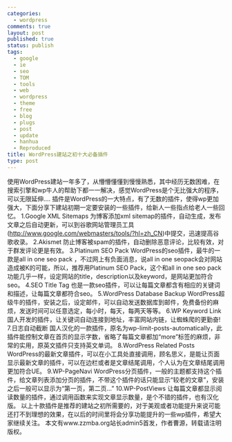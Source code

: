 ```yaml
--- 
categories: 
  - wordpress
comments: true
layout: post
published: true
status: publish
tags: 
  - google
  - ie
  - seo
  - TOM
  - tools
  - web
  - wordpress
  - theme
  - free
  - blog
  - plugs
  - post
  - update
  - hanhua
  - Reproduced
title: WordPress建站之初十大必备插件
type: post
---
```

 使用WordPress建站一年多了，从懵懵懂懂到慢慢熟悉，其中经历无数困难，在搜索引擎和wp牛人的帮助下都一一解决，感觉WordPress是个无比强大的程序，可以无限延伸....   插件是WordPress的一大特点，有了无数的插件，使得wp更加强大，下面分享下建站初期一定要安装的一些插件，给新人一些指点给老人一些回忆。   1.Google XML Sitemaps   为博客添加xml sitemap的插件，自动生成，发布文章之后自动更新，可以到谷歌网站管理员工具(http://www.google.com/webmasters/tools/?hl=zh_CN)中提交，迅速提高谷歌收录。   2.Akismet   防止博客被spam的插件，自动删除恶意评论，比较有效，对于群发评论更是有效。 <!--more-->     3.Platinum SEO Pack   WordPress的seo插件，最牛的一款是all in one seo pack ，不过网上有负面消息，说all in one seopack会对网站造成被K的可能，所以，推荐用Platinum SEO Pack，这个和all in one seo pack 功能几乎一样，设定网站的title，description以及keyword，是网站更加符合seo。   4.SEO Title Tag   也是一款seo插件，可以让每篇文章都含有相应的关键词和描述，让每篇文章都符合seo。   5.WordPress Database Backup   WordPress超级牛的插件，安装之后，设定邮件，可以自动发送数据库到邮件，免费备份的麻烦，发送时间可以任意选定，每小时，每天，每两天等等。   6.WP Keyword Link   国人开发的插件，让关键词自动连接到地址，丰富网站内链，让蜘蛛爬的更勤奋!   7.日志自动截断   国人汉化的一款插件，原名为wp-limit-posts-automatically，此插件能控制文章在首页的显示字数，省略了每篇文章都加“more”标签的麻烦，非常的实用，原英文插件只支持英文单词。   8.WordPress Related Posts   WordPress的最新文章插件，可以在小工具处直接调用，顾名思义，是能让页面显示最新文章的插件，可以在边栏或者是文章结尾调用，个人认为在文章结尾调用更加符合UE。   9.WP-PageNavi   WordPress分页插件，一般的主题都支持这个插件，给文章列表添加分页的插件，不带这个插件的话只能显示“较老的文章”，安装之后一般可以显示为“第一页，第二页...”   10.WP-PostViews   让每篇文章都显示阅读数量的插件，通过调用函数来实现文章显示数量，是个不错的插件，也有汉化版。   以上十款插件是推荐的建站之初所需要的，对于美观或者功能提升来说可能还打不到理想的效果，在以后的时间里将会分享功能提升的一些wp插件，希望大家继续关注。   本文有www.zzmba.org站长admin5首发，作者曹源，转载请注明版权。
